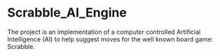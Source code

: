 # Scrabble_AI_Engine
The project is an implementation of a computer controlled Artificial Intelligence (AI) to help suggest moves for the well known board game: Scrabble.
